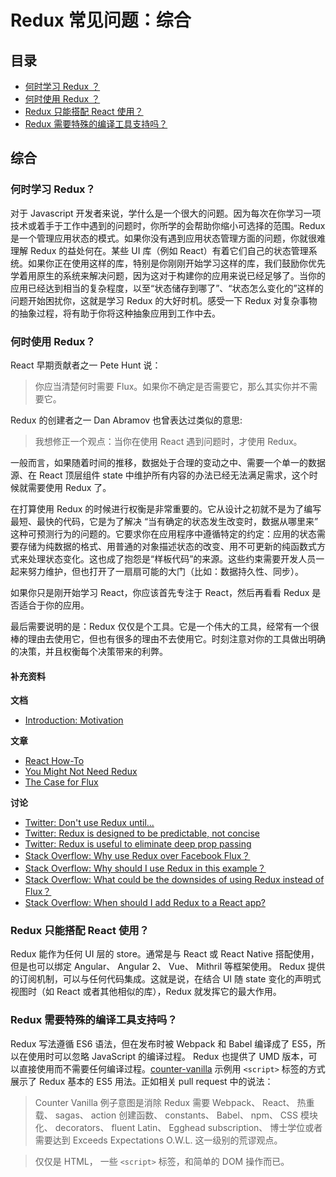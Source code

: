 # Redux 常见问题：综合

## 目录

- [何时学习 Redux ？](#general-when-to-learn)
- [何时使用 Redux ？](#general-when-to-use)
- [Redux 只能搭配 React 使用？](#general-only-react)
- [Redux 需要特殊的编译工具支持吗？](#general-build-tools)

## 综合
<a id="general-when-to-learn"></a>
### 何时学习 Redux？

对于 Javascript 开发者来说，学什么是一个很大的问题。因为每次在你学习一项技术或着手于工作中遇到的问题时，你所学的会帮助你缩小可选择的范围。Redux 是一个管理应用状态的模式。如果你没有遇到应用状态管理方面的问题，你就很难理解 Redux 的益处何在。某些 UI 库（例如 React）有着它们自己的状态管理系统。如果你正在使用这样的库，特别是你刚刚开始学习这样的库，我们鼓励你优先学着用原生的系统来解决问题，因为这对于构建你的应用来说已经足够了。当你的应用已经达到相当的复杂程度，以至“状态储存到哪了”、“状态怎么变化的”这样的问题开始困扰你，这就是学习 Redux 的大好时机。感受一下 Redux 对复杂事物的抽象过程，将有助于你将这种抽象应用到工作中去。

<a id="general-when-to-use"></a>
### 何时使用 Redux？

React 早期贡献者之一 Pete Hunt 说：

> 你应当清楚何时需要 Flux。如果你不确定是否需要它，那么其实你并不需要它。

Redux 的创建者之一 Dan Abramov 也曾表达过类似的意思:

> 我想修正一个观点：当你在使用 React 遇到问题时，才使用 Redux。

一般而言，如果随着时间的推移，数据处于合理的变动之中、需要一个单一的数据源、在 React 顶层组件 state 中维护所有内容的办法已经无法满足需求，这个时候就需要使用 Redux 了。

在打算使用 Redux 的时候进行权衡是非常重要的。它从设计之初就不是为了编写最短、最快的代码，它是为了解决 “当有确定的状态发生改变时，数据从哪里来” 这种可预测行为的问题的。它要求你在应用程序中遵循特定的约定：应用的状态需要存储为纯数据的格式、用普通的对象描述状态的改变、用不可更新的纯函数式方式来处理状态变化。这也成了抱怨是“样板代码”的来源。这些约束需要开发人员一起来努力维护，但也打开了一扇扇可能的大门（比如：数据持久性、同步）。

如果你只是刚开始学习 React，你应该首先专注于 React，然后再看看 Redux 是否适合于你的应用。

最后需要说明的是：Redux 仅仅是个工具。它是一个伟大的工具，经常有一个很棒的理由去使用它，但也有很多的理由不去使用它。时刻注意对你的工具做出明确的决策，并且权衡每个决策带来的利弊。

#### 补充资料

**文档**

- [Introduction: Motivation](introduction/Motivation.md)

**文章**

- [React How-To](https://github.com/petehunt/react-howto)
- [You Might Not Need Redux](https://medium.com/@dan_abramov/you-might-not-need-redux-be46360cf367)
- [The Case for Flux](https://medium.com/swlh/the-case-for-flux-379b7d1982c6)

**讨论**

- [Twitter: Don't use Redux until...](https://twitter.com/dan_abramov/status/699241546248536064)
- [Twitter: Redux is designed to be predictable, not concise](https://twitter.com/dan_abramov/status/733742952657342464)
- [Twitter: Redux is useful to eliminate deep prop passing](https://twitter.com/dan_abramov/status/732912085840089088)
- [Stack Overflow: Why use Redux over Facebook Flux？](http://stackoverflow.com/questions/32461229/why-use-redux-over-facebook-flux)
- [Stack Overflow: Why should I use Redux in this example？](http://stackoverflow.com/questions/35675339/why-should-i-use-redux-in-this-example)
- [Stack Overflow: What could be the downsides of using Redux instead of Flux？](http://stackoverflow.com/questions/32021763/what-could-be-the-downsides-of-using-redux-instead-of-flux)
- [Stack Overflow: When should I add Redux to a React app?](http://stackoverflow.com/questions/36631761/when-should-i-add-redux-to-a-react-app)

<a id="general-only-react"></a>
### Redux 只能搭配 React 使用？

Redux 能作为任何 UI 层的 store。通常是与 React 或 React Native 搭配使用，但是也可以绑定 Angular、 Angular 2、 Vue、 Mithril 等框架使用。 Redux 提供的订阅机制，可以与任何代码集成。这就是说，在结合 UI 随 state 变化的声明式视图时（如 React 或者其他相似的库），Redux 就发挥它的最大作用。

<a id="general-build-tools"></a>
### Redux 需要特殊的编译工具支持吗？

Redux 写法遵循 ES6 语法，但在发布时被 Webpack 和 Babel 编译成了 ES5，所以在使用时可以忽略 JavaScript 的编译过程。 Redux 也提供了 UMD 版本，可以直接使用而不需要任何编译过程。[counter-vanilla](https://github.com/reactjs/redux/tree/master/examples/counter-vanilla) 示例用 `<script>` 标签的方式展示了 Redux 基本的 ES5 用法。正如相关 pull request 中的说法：

> Counter Vanilla 例子意图是消除 Redux 需要 Webpack、 React、 热重载、 sagas、 action 创建函数、 constants、 Babel、 npm、 CSS 模块化、 decorators、 fluent Latin、 Egghead subscription、 博士学位或者需要达到 Exceeds Expectations O.W.L. 这一级别的荒谬观点。

> 仅仅是 HTML， 一些 `<script>`  标签，和简单的 DOM 操作而已。

